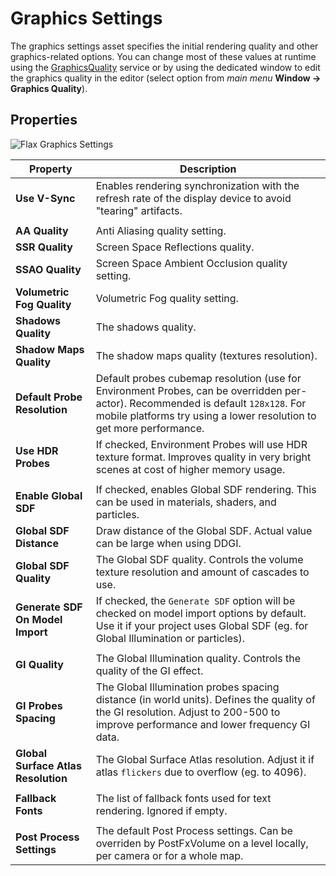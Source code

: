 # Graphics Settings

The graphics settings asset specifies the initial rendering quality and other graphics-related options.
You can change most of these values at runtime using the [GraphicsQuality](https://docs.flaxengine.com/api/FlaxEngine.GraphicsQuality.html) service or by using the dedicated window to edit the graphics quality in the editor (select option from *main menu* **Window -> Graphics Quality**).

## Properties

![Flax Graphics Settings](media/graphics-settings.png)

| Property | Description |
|--------|--------|
| **Use V-Sync**  | Enables rendering synchronization with the refresh rate of the display device to avoid "tearing" artifacts. |
|||
| **AA Quality** | Anti Aliasing quality setting. |
| **SSR Quality** | Screen Space Reflections quality. |
| **SSAO Quality** | Screen Space Ambient Occlusion quality setting. |
| **Volumetric Fog Quality** | Volumetric Fog quality setting. |
| **Shadows Quality** | The shadows quality. |
| **Shadow Maps Quality** | The shadow maps quality (textures resolution). |
| **Default Probe Resolution** | Default probes cubemap resolution (use for Environment Probes, can be overridden per-actor). Recommended is default `128x128`. For mobile platforms try using a lower resolution to get more performance. |
| **Use HDR Probes** | If checked, Environment Probes will use HDR texture format. Improves quality in very bright scenes at cost of higher memory usage. |
|||
| **Enable Global SDF** | If checked, enables Global SDF rendering. This can be used in materials, shaders, and particles. |
| **Global SDF Distance** | Draw distance of the Global SDF. Actual value can be large when using DDGI. |
| **Global SDF Quality** | The Global SDF quality. Controls the volume texture resolution and amount of cascades to use. |
| **Generate SDF On Model Import** | If checked, the `Generate SDF` option will be checked on model import options by default. Use it if your project uses Global SDF (eg. for Global Illumination or particles). |
|||
| **GI Quality** | The Global Illumination quality. Controls the quality of the GI effect. |
| **GI Probes Spacing** | The Global Illumination probes spacing distance (in world units). Defines the quality of the GI resolution. Adjust to 200-500 to improve performance and lower frequency GI data. |
| **Global Surface Atlas Resolution** | The Global Surface Atlas resolution. Adjust it if atlas `flickers` due to overflow (eg. to 4096). |
|||
| **Fallback Fonts** | The list of fallback fonts used for text rendering. Ignored if empty. |
|||
| **Post Process Settings** | The default Post Process settings. Can be overriden by PostFxVolume on a level locally, per camera or for a whole map. |
